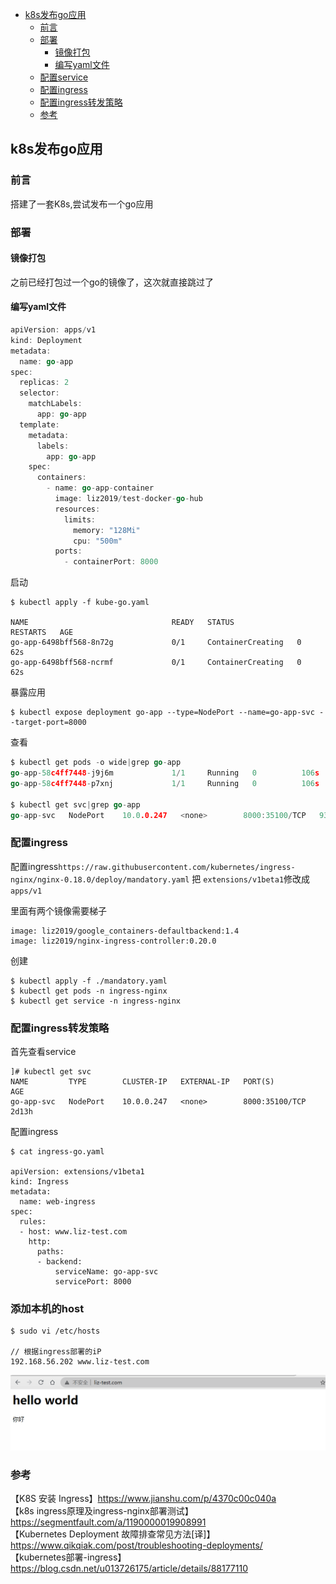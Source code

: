 <!-- START doctoc generated TOC please keep comment here to allow auto update -->
<!-- DON'T EDIT THIS SECTION, INSTEAD RE-RUN doctoc TO UPDATE -->

- [k8s发布go应用](#k8s%E5%8F%91%E5%B8%83go%E5%BA%94%E7%94%A8)
  - [前言](#%E5%89%8D%E8%A8%80)
  - [部署](#%E9%83%A8%E7%BD%B2)
    - [镜像打包](#%E9%95%9C%E5%83%8F%E6%89%93%E5%8C%85)
    - [编写yaml文件](#%E7%BC%96%E5%86%99yaml%E6%96%87%E4%BB%B6)
  - [配置service](#%E9%85%8D%E7%BD%AEservice)
  - [配置ingress](#%E9%85%8D%E7%BD%AEingress)
  - [配置ingress转发策略](#%E9%85%8D%E7%BD%AEingress%E8%BD%AC%E5%8F%91%E7%AD%96%E7%95%A5)
  - [参考](#%E5%8F%82%E8%80%83)

<!-- END doctoc generated TOC please keep comment here to allow auto update -->

## k8s发布go应用

### 前言




搭建了一套K8s,尝试发布一个go应用

### 部署

#### 镜像打包

之前已经打包过一个go的镜像了，这次就直接跳过了  

#### 编写yaml文件

```go
apiVersion: apps/v1
kind: Deployment
metadata:
  name: go-app
spec:
  replicas: 2
  selector:
    matchLabels:
      app: go-app
  template:
    metadata:
      labels:
        app: go-app
    spec:
      containers:
        - name: go-app-container
          image: liz2019/test-docker-go-hub
          resources:
            limits:
              memory: "128Mi"
              cpu: "500m"
          ports:
            - containerPort: 8000
```

启动

```
$ kubectl apply -f kube-go.yaml

NAME                                READY   STATUS              RESTARTS   AGE
go-app-6498bff568-8n72g             0/1     ContainerCreating   0          62s
go-app-6498bff568-ncrmf             0/1     ContainerCreating   0          62s
```

暴露应用

```
$ kubectl expose deployment go-app --type=NodePort --name=go-app-svc --target-port=8000
```
查看

```go
$ kubectl get pods -o wide|grep go-app
go-app-58c4ff7448-j9j6m             1/1     Running   0          106s   172.17.32.5   192.168.56.202   <none>           <none>
go-app-58c4ff7448-p7xnj             1/1     Running   0          106s   172.17.65.4   192.168.56.203   <none>           <none>

$ kubectl get svc|grep go-app
go-app-svc   NodePort    10.0.0.247   <none>        8000:35100/TCP   93s
```

### 配置ingress

配置ingress`https://raw.githubusercontent.com/kubernetes/ingress-nginx/nginx-0.18.0/deploy/mandatory.yaml`
把 `extensions/v1beta1`修改成`apps/v1`  

里面有两个镜像需要梯子  

```
image: liz2019/google_containers-defaultbackend:1.4
image: liz2019/nginx-ingress-controller:0.20.0
```

创建

```
$ kubectl apply -f ./mandatory.yaml
$ kubectl get pods -n ingress-nginx
$ kubectl get service -n ingress-nginx
```

### 配置ingress转发策略
首先查看service

```
]# kubectl get svc
NAME         TYPE        CLUSTER-IP   EXTERNAL-IP   PORT(S)          AGE
go-app-svc   NodePort    10.0.0.247   <none>        8000:35100/TCP   2d13h
```

配置ingress

```
$ cat ingress-go.yaml 

apiVersion: extensions/v1beta1
kind: Ingress
metadata:
  name: web-ingress
spec:
  rules:
  - host: www.liz-test.com
    http:
      paths:
      - backend:
          serviceName: go-app-svc
          servicePort: 8000
```


### 添加本机的host

```
$ sudo vi /etc/hosts

// 根据ingress部署的iP
192.168.56.202 www.liz-test.com
```

![channel](/img/ingress_6.png?raw=true)


### 参考
【K8S 安装 Ingress】https://www.jianshu.com/p/4370c00c040a  
【k8s ingress原理及ingress-nginx部署测试】https://segmentfault.com/a/1190000019908991  
【Kubernetes Deployment 故障排查常见方法[译]】https://www.qikqiak.com/post/troubleshooting-deployments/  
【kubernetes部署-ingress】https://blog.csdn.net/u013726175/article/details/88177110  